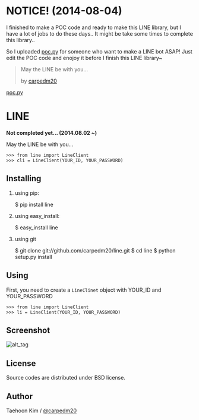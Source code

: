 
NOTICE! (2014-08-04)
====================

I finished to make a POC code and ready to make this LINE library, but I have a lot of jobs to do these days.. It might be take some times to complete this library..

So I uploaded [poc.py](poc.py) for someone who want to make a LINE bot ASAP! Just edit the POC code and enojoy it before I finish this LINE library~

> May the LINE be with you...
> 
> by [carpedm20](http://carpedm20.github.io/about/)

[poc.py](poc.py)


LINE
====

**Not completed yet... (2014.08.02 ~)**

May the LINE be with you...

    >>> from line import LineClient
    >>> cli = LineClient(YOUR_ID, YOUR_PASSWORD)

Installing
----------

1. using pip:

    $ pip install line

1. using easy_install:

    $ easy_install line

1. using git

    $ git clone git://github.com/carpedm20/line.git
    $ cd line
    $ python setup.py install

Using
-----

First, you need to create a `LineClinet` object with YOUR_ID and YOUR_PASSWORD

    >>> from line import LineClient
    >>> li = LineClient(YOUR_ID, YOUR_PASSWORD)


Screenshot
----------

![alt_tag](http://3.bp.blogspot.com/-FX3ONLEKBBY/U9xJD8JkJbI/AAAAAAAAF2Q/1E7VXOkvYAI/s1600/%E1%84%89%E1%85%B3%E1%84%8F%E1%85%B3%E1%84%85%E1%85%B5%E1%86%AB%E1%84%89%E1%85%A3%E1%86%BA+2014-08-02+%E1%84%8B%E1%85%A9%E1%84%8C%E1%85%A5%E1%86%AB+10.47.15.png)


License
-------

Source codes are distributed under BSD license.


Author
------

Taehoon Kim / [@carpedm20](http://carpedm20.github.io/about/)
